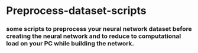 # Preprocess-dataset-scripts
### some scripts to preprocess your neural network dataset before creating the neural network and to reduce to computational load on your PC while building the network.

